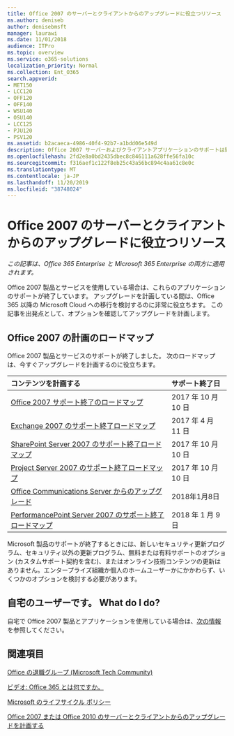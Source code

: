 ```yaml
---
title: Office 2007 のサーバーとクライアントからのアップグレードに役立つリソース
ms.author: deniseb
author: denisebmsft
manager: laurawi
ms.date: 11/01/2018
audience: ITPro
ms.topic: overview
ms.service: o365-solutions
localization_priority: Normal
ms.collection: Ent_O365
search.appverid:
- MET150
- LCC120
- OFF120
- OFF140
- WSU140
- OSU140
- LCC125
- PJU120
- PSV120
ms.assetid: b2acaeca-4986-40f4-92b7-a1bdd06e549d
description: Office 2007 サーバーおよびクライアントアプリケーションのサポートは間もなく終了し、カスタムサポート契約は利用できません。 今すぐアップグレードの計画を開始するには、この記事をご利用ください。
ms.openlocfilehash: 2fd2e8a0bd2435dbec8c846111a628ffe56fa10c
ms.sourcegitcommit: f316aef1c122f8eb25c43a56bc894c4aa61c8e0c
ms.translationtype: MT
ms.contentlocale: ja-JP
ms.lasthandoff: 11/20/2019
ms.locfileid: "38748024"
---
```

# <a name="resources-to-help-you-upgrade-from-office-2007-servers-and-clients"></a>Office 2007 のサーバーとクライアントからのアップグレードに役立つリソース

*この記事は、Office 365 Enterprise と Microsoft 365 Enterprise の両方に適用されます。*

Office 2007 製品とサービスを使用している場合は、これらのアプリケーションのサポートが終了しています。 アップグレードを計画している間は、Office 365 以降の Microsoft Cloud への移行を検討するのに非常に役立ちます。 この記事を出発点として、オプションを確認してアップグレードを計画します。
      
## <a name="office-2007-planning-roadmaps"></a>Office 2007 の計画のロードマップ
  
Office 2007 製品とサービスのサポートが終了しました。 次のロードマップは、今すぐアップグレードを計画するのに役立ちます。

|**コンテンツを計画する**|**サポート終了日**|
|:-----|:-----|
|[Office 2007 サポート終了のロードマップ](https://docs.microsoft.com/DeployOffice/office-2007-end-support-roadmap) <br/> |2017 年 10 月 10 日  <br/> |
|[Exchange 2007 のサポート終了ロードマップ](exchange-2007-end-of-support.md) <br/> |2017 年 4 月 11 日  <br/> |
|[SharePoint Server 2007 のサポート終了ロードマップ](sharepoint-2007-end-of-support.md) <br/> |2017 年 10 月 10 日  <br/> |
|[Project Server 2007 のサポート終了ロードマップ](project-server-2007-end-of-support.md) <br/> |2017 年 10 月 10 日  <br/> |
|[Office Communications Server からのアップグレード](https://docs.microsoft.com/SkypeForBusiness/plan-your-deployment/upgrade) <br/> |2018年1月8日  <br/> |
|[PerformancePoint Server 2007 のサポート終了ロードマップ](pps-2007-end-of-support.md) <br/> |2018 年 1 月 9 日  <br/> |
   
Microsoft 製品のサポートが終了するときには、新しいセキュリティ更新プログラム、セキュリティ以外の更新プログラム、無料または有料サポートのオプション (カスタムサポート契約を含む)、またはオンライン技術コンテンツの更新はありません。エンタープライズ組織か個人のホームユーザーかにかかわらず、いくつかのオプションを検討する必要があります。

## <a name="im-a-home-user-what-do-i-do"></a>自宅のユーザーです。 What do I do?

自宅で Office 2007 製品とアプリケーションを使用している場合は、[次の情報](plan-upgrade-previous-versions-office.md#im-a-home-user-what-do-i-do)を参照してください。
     
## <a name="related-topics"></a>関連項目

[Office の退職グループ (Microsoft Tech Community)](https://go.microsoft.com/fwlink/?linkid=842065)
  
[ビデオ: Office 365 とは何ですか。](https://support.office.com/article/847caf12-2589-452c-8aca-1c009797678b.aspx)
  
[Microsoft のライフサイクル ポリシー](https://go.microsoft.com/fwlink/?linkid=865200)

[Office 2007 または Office 2010 のサーバーとクライアントからのアップグレードを計画する](plan-upgrade-previous-versions-office.md)
  

